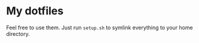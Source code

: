 My dotfiles
===========

Feel free to use them. Just run `setup.sh` to symlink everything to your home directory.
